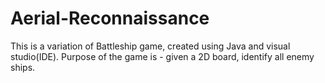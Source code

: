 # Aerial-Reconnaissance
This is a variation of Battleship game, created using Java and visual studio(IDE). Purpose of the game is - given a 2D board, identify all enemy ships.
